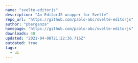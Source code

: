 ```yaml
---
name: "svelte-editorjs"
description: "An EditorJS wrapper for Svelte"
repo_url: "https://github.com/pablo-abc/svelte-editorjs"
author: "pberganza"
homepage: "https://github.com/pablo-abc/svelte-editorjs"
downloads: 48
updated: "2021-04-08T21:22:36.716Z"
outdated: true
tags: 
  - ui
---
```

